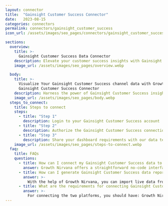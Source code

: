 ```yaml
---
layout: connector
title:  "Gainsight Customer Success Connector"
date:   2023-08-15
categories: connectors
permalink: connectors/gainsight_customer_success
icon_url: /assets/images/seo_pages/connectors/gainsight_customer_success

sections:
  overview:
    title: >-
      Gainsight Customer Success Data Connector
    description: Elevate your customer success insights with Gainsight Customer Success integration. Seamlessly merge customer success data from Gainsight with Looker Studio's analytical capabilities, unlocking insights that shape customer retention strategies, engagement initiatives, and operational excellence.
    image_url: /assets/images/seo_pages/overview.webp

  body:
    title: >-
      Visualize Your Gainsight Customer Success channel data with Growth Nirvana's
      Gainsight Customer Success Connector
    description: Harness the power of Gainsight Customer Success insights integrated into Looker Studio for strategic customer relationship decisions.
    image_url: /assets/images/seo_pages/body.webp
  steps_to_connect:
    title: Steps to connect
    steps:
      - title: "Step 1"
        description: Login to your Gainsight Customer Success account
      - title: "Step 2"
        description: Authorize the Gainsight Customer Success connection to send data to Growth Nirvana
      - title: "Step 3"
        description: Share your dashboard requirements with our data team. We will build the report for you.
    image_url: /assets/images/seo_pages/steps-to-connect.webp
  faq:
    title: FAQs
    questions:
      - title: How can I connect my Gainsight Customer Success data to Google Data Studio/Looker Studio?
        answer: Growth Nirvana offers a straightforward no-code interface to connect to Gainsight Customer Success data sources.
      - title: How can I generate Gainsight Customer Success data reports in Looker Studio?
        answer: >-
          With the help of Growth Nirvana, you can import live data from Gainsight Customer Success into Looker Studio. These data can be viewed in charts, tables, and dashboards to generate branded reports that can be shared instantly.
      - title: What are the requirements for connecting Gainsight Customer Success and Looker Studio?
        answer: >-
          For connecting the two platforms, you should have: Growth Nirvana Account and Gainsight Customer Success Ads Account
---
```

